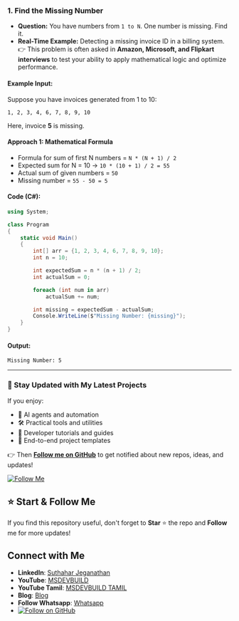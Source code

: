 ### 1. Find the Missing Number

* **Question:** You have numbers from `1 to N`. One number is missing. Find it.
* **Real-Time Example:** Detecting a missing invoice ID in a billing system.
👉 This problem is often asked in **Amazon, Microsoft, and Flipkart interviews** to test your ability to apply mathematical logic and optimize performance.
#### Example Input:

Suppose you have invoices generated from 1 to 10:

```
1, 2, 3, 4, 6, 7, 8, 9, 10
```

Here, invoice **5** is missing.

#### Approach 1: Mathematical Formula

* Formula for sum of first N numbers = `N * (N + 1) / 2`
* Expected sum for N = 10 → `10 * (10 + 1) / 2 = 55`
* Actual sum of given numbers = `50`
* Missing number = `55 - 50 = 5`


####  Code (C#):

```csharp
using System;

class Program
{
    static void Main()
    {
        int[] arr = {1, 2, 3, 4, 6, 7, 8, 9, 10};
        int n = 10;

        int expectedSum = n * (n + 1) / 2;
        int actualSum = 0;

        foreach (int num in arr)
            actualSum += num;

        int missing = expectedSum - actualSum;
        Console.WriteLine($"Missing Number: {missing}");
    }
}
```

#### Output:

```
Missing Number: 5
```

---



### 🔔 Stay Updated with My Latest Projects

If you enjoy:
- 🧠 AI agents and automation
- 🛠️ Practical tools and utilities
- 📘 Developer tutorials and guides
- 🚀 End-to-end project templates

👉 Then **[Follow me on GitHub](https://github.com/jssuthahar)** to get notified about new repos, ideas, and updates!

[![Follow Me](https://img.shields.io/github/followers/jssuthahar?label=Follow&style=social)](https://github.com/jssuthahar)

## ⭐ Start & Follow Me
If you find this repository useful, don't forget to **Star** ⭐ the repo and **Follow** me for more updates!

 ## Connect with Me
- **LinkedIn**: [Suthahar Jeganathan](https://www.linkedin.com/in/jssuthahar/)
- **YouTube**: [MSDEVBUILD](https://www.youtube.com/@MSDEVBUILD)
- **YouTube Tamil**: [MSDEVBUILD TAMIL](https://www.youtube.com/@MSDEVBUILDTamil)
- **Blog**: [Blog](https://www.msdevbuild.com/)
- **Follow Whatsapp**: [Whatsapp](https://www.whatsapp.com/channel/0029Va5j2rHEFeXcTlUhQB0J)
- [![Follow on GitHub](https://img.shields.io/github/followers/jssuthahar?label=Follow&style=social)](https://github.com/jssuthahar)




